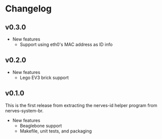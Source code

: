 # Changelog

## v0.3.0

  * New features
    * Support using eth0's MAC address as ID info

## v0.2.0

  * New features
    * Lego EV3 brick support

## v0.1.0

This is the first release from extracting the nerves-id helper program from
nerves-system-br.

  * New features
    * Beaglebone support
    * Makefile, unit tests, and packaging

